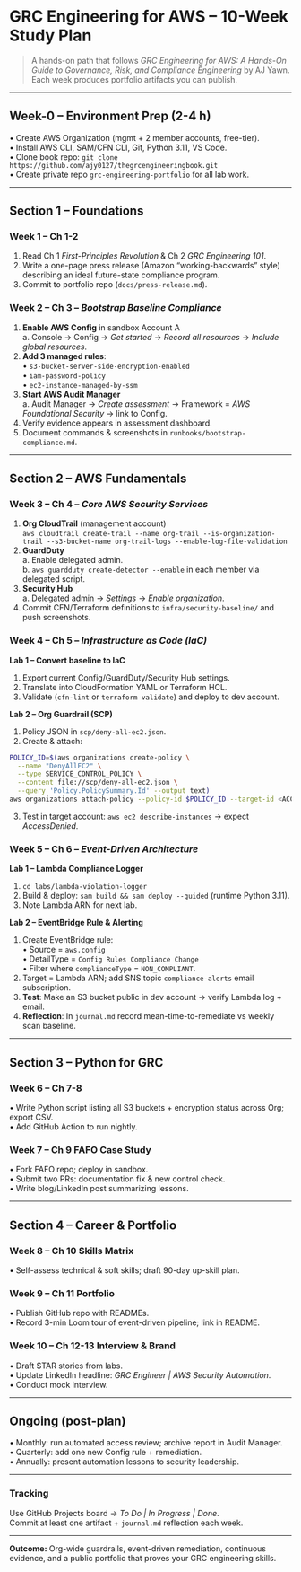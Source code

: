 # GRC Engineering for AWS – 10-Week Study Plan

> A hands-on path that follows *GRC Engineering for AWS: A Hands-On Guide to Governance, Risk, and Compliance Engineering* by AJ Yawn.  Each week produces portfolio artifacts you can publish.

---
## Week-0 – Environment Prep (2-4 h)
• Create AWS Organization (mgmt + 2 member accounts, free-tier).  
• Install AWS CLI, SAM/CFN CLI, Git, Python 3.11, VS Code.  
• Clone book repo: `git clone https://github.com/ajy0127/thegrcengineeringbook.git`  
• Create private repo `grc-engineering-portfolio` for all lab work.

---
## Section 1 – Foundations
### Week 1 – Ch 1-2
1. Read Ch 1 *First-Principles Revolution* & Ch 2 *GRC Engineering 101*.  
2. Write a one-page press release (Amazon “working-backwards” style) describing an ideal future-state compliance program.  
3. Commit to portfolio repo (`docs/press-release.md`).

### Week 2 – Ch 3 – *Bootstrap Baseline Compliance*
1. **Enable AWS Config** in sandbox Account A  
   a. Console → Config → *Get started* → *Record all resources* → *Include global resources*.  
2. **Add 3 managed rules**:  
   • `s3-bucket-server-side-encryption-enabled`  
   • `iam-password-policy`  
   • `ec2-instance-managed-by-ssm`  
3. **Start AWS Audit Manager**  
   a. Audit Manager → *Create assessment* → Framework = *A﻿WS Foundational Security* → link to Config.  
4. Verify evidence appears in assessment dashboard.  
5. Document commands & screenshots in `runbooks/bootstrap-compliance.md`.

---
## Section 2 – AWS Fundamentals
### Week 3 – Ch 4 – *Core AWS Security Services*
1. **Org CloudTrail** (management account)  
   `aws cloudtrail create-trail --name org-trail --is-organization-trail --s3-bucket-name org-trail-logs --enable-log-file-validation`
2. **GuardDuty**  
   a. Enable delegated admin.  
   b. `aws guardduty create-detector --enable` in each member via delegated script.
3. **Security Hub**  
   a. Delegated admin → *Settings* → *Enable organization*.  
4. Commit CFN/Terraform definitions to `infra/security-baseline/` and push screenshots.

### Week 4 – Ch 5 – *Infrastructure as Code (IaC)*
**Lab 1 – Convert baseline to IaC**  
1. Export current Config/GuardDuty/Security Hub settings.  
2. Translate into CloudFormation YAML or Terraform HCL.  
3. Validate (`cfn-lint` or `terraform validate`) and deploy to dev account.

**Lab 2 – Org Guardrail (SCP)**  
1. Policy JSON in `scp/deny-all-ec2.json`.  
2. Create & attach:
```bash
POLICY_ID=$(aws organizations create-policy \
  --name "DenyAllEC2" \
  --type SERVICE_CONTROL_POLICY \
  --content file://scp/deny-all-ec2.json \
  --query 'Policy.PolicySummary.Id' --output text)
aws organizations attach-policy --policy-id $POLICY_ID --target-id <ACCOUNT_ID>
```
3. Test in target account: `aws ec2 describe-instances` → expect *AccessDenied*.

### Week 5 – Ch 6 – *Event-Driven Architecture*
**Lab 1 – Lambda Compliance Logger**  
1. `cd labs/lambda-violation-logger`  
2. Build & deploy: `sam build && sam deploy --guided` (runtime Python 3.11).  
3. Note Lambda ARN for next lab.

**Lab 2 – EventBridge Rule & Alerting**  
1. Create EventBridge rule:  
   • Source = `aws.config`  
   • DetailType = `Config Rules Compliance Change`  
   • Filter where `complianceType` = `NON_COMPLIANT`.  
2. Target = Lambda ARN; add SNS topic `compliance-alerts` email subscription.  
3. **Test**: Make an S3 bucket public in dev account → verify Lambda log + email.  
4. **Reflection**: In `journal.md` record mean-time-to-remediate vs weekly scan baseline.


---
## Section 3 – Python for GRC
### Week 6 – Ch 7-8
• Write Python script listing all S3 buckets + encryption status across Org; export CSV.  
• Add GitHub Action to run nightly.

### Week 7 – Ch 9 FAFO Case Study
• Fork FAFO repo; deploy in sandbox.  
• Submit two PRs: documentation fix & new control check.  
• Write blog/LinkedIn post summarizing lessons.

---
## Section 4 – Career & Portfolio
### Week 8 – Ch 10 Skills Matrix
• Self-assess technical & soft skills; draft 90-day up-skill plan.

### Week 9 – Ch 11 Portfolio
• Publish GitHub repo with READMEs.  
• Record 3-min Loom tour of event-driven pipeline; link in README.

### Week 10 – Ch 12-13 Interview & Brand
• Draft STAR stories from labs.  
• Update LinkedIn headline: *GRC Engineer | AWS Security Automation*.  
• Conduct mock interview.

---
## Ongoing (post-plan)
• Monthly: run automated access review; archive report in Audit Manager.  
• Quarterly: add one new Config rule + remediation.  
• Annually: present automation lessons to security leadership.

---
### Tracking
Use GitHub Projects board → *To Do | In Progress | Done*.  
Commit at least one artifact + `journal.md` reflection each week.

---
**Outcome:** Org-wide guardrails, event-driven remediation, continuous evidence, and a public portfolio that proves your GRC engineering skills.
